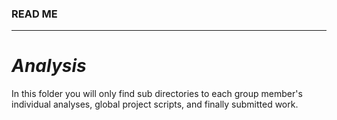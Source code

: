 ### **READ ME**
---
# *Analysis*
In this folder you will only find sub directories to each group member's individual analyses, global project scripts, and finally submitted work. 